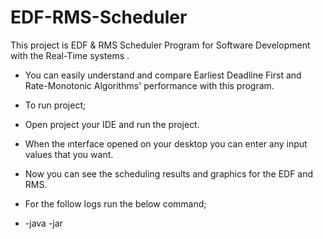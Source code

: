 # EDF-RMS-Scheduler
This project is  EDF &amp; RMS Scheduler Program for Software Development with the Real-Time systems . 
- You can easily understand and compare Earliest Deadline First and Rate-Monotonic Algorithms' performance with this program.
- To run project;
- Open project your IDE and run the project.
- When the ınterface opened on your desktop you can enter any input values that you want.
- Now you can see the scheduling results and graphics for the EDF and RMS.

- For the follow logs run the below command;
- -java -jar
